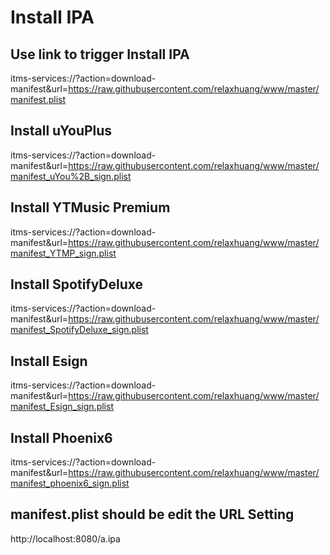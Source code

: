 # Install IPA
## Use link to trigger Install IPA
itms-services://?action=download-manifest&url=https://raw.githubusercontent.com/relaxhuang/www/master/manifest.plist

## Install uYouPlus
itms-services://?action=download-manifest&url=https://raw.githubusercontent.com/relaxhuang/www/master/manifest_uYou%2B_sign.plist

## Install YTMusic Premium
itms-services://?action=download-manifest&url=https://raw.githubusercontent.com/relaxhuang/www/master/manifest_YTMP_sign.plist

## Install SpotifyDeluxe
itms-services://?action=download-manifest&url=https://raw.githubusercontent.com/relaxhuang/www/master/manifest_SpotifyDeluxe_sign.plist

## Install Esign
itms-services://?action=download-manifest&url=https://raw.githubusercontent.com/relaxhuang/www/master/manifest_Esign_sign.plist

## Install Phoenix6
itms-services://?action=download-manifest&url=https://raw.githubusercontent.com/relaxhuang/www/master/manifest_phoenix6_sign.plist

## manifest.plist should be edit the URL Setting
http://localhost:8080/a.ipa
